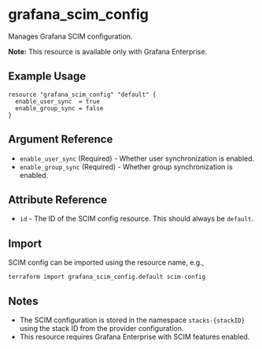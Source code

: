 # grafana_scim_config

Manages Grafana SCIM configuration.

**Note:** This resource is available only with Grafana Enterprise.

## Example Usage

```hcl
resource "grafana_scim_config" "default" {
  enable_user_sync  = true
  enable_group_sync = false
}
```

## Argument Reference

* `enable_user_sync` (Required) - Whether user synchronization is enabled.
* `enable_group_sync` (Required) - Whether group synchronization is enabled.

## Attribute Reference

* `id` - The ID of the SCIM config resource. This should always be `default`.

## Import

SCIM config can be imported using the resource name, e.g.,

```
terraform import grafana_scim_config.default scim-config
```

## Notes

* The SCIM configuration is stored in the namespace `stacks-{stackID}` using the stack ID from the provider configuration.
* This resource requires Grafana Enterprise with SCIM features enabled. 
